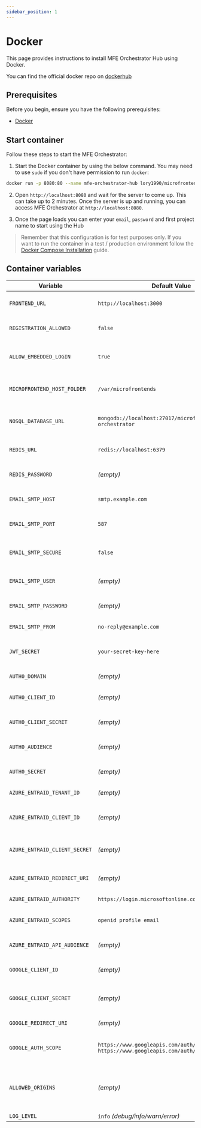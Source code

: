 ```yaml
---
sidebar_position: 1
---
```

# Docker
This page provides instructions to install MFE Orchestrator Hub using Docker.

You can find the official docker repo on [dockerhub](https://hub.docker.com/r/lory1990/microfrontend-orchestrator-hub)

## Prerequisites

Before you begin, ensure you have the following prerequisites:

- [Docker](https://docs.docker.com/get-started/get-docker/)

## Start container

Follow these steps to start the MFE Orchestrator:

1. Start the Docker container by using the below command. You may need to use `sudo` if you don't have permission to run `docker`:
```bash
docker run -p 8080:80 --name mfe-orchestrator-hub lory1990/microfrontend-orchestrator-hub:latest -d
```
2.  Open `http://localhost:8080` and wait for the server to come up. This can take up to 2 minutes. Once the server is up and running, you can access MFE Orchestrator at `http://localhost:8080`.

3. Once the page loads you can enter your `email`, `password` and first project name to start using the Hub

> Remember that this configuration is for test purposes only. If you want to run the container in a test / production environment follow the [Docker Compose Installation](./docker-compose.md) guide.

## Container variables
| Variable | Default Value | Description |
|-----------|---------------|-------------|
| `FRONTEND_URL` | `http://localhost:3000` | URL of the frontend application. |
| `REGISTRATION_ALLOWED` | `false` | If `true`, allows new user registration. |
| `ALLOW_EMBEDDED_LOGIN` | `true` | If `true`, enables the login system within the application. |
| `MICROFRONTEND_HOST_FOLDER`| `/var/microfrontends` | Folder containing the host microfrontends. |
| `NOSQL_DATABASE_URL` | `mongodb://localhost:27017/microfrontend-orchestrator` | MongoDB database connection URL. |
| `REDIS_URL` | `redis://localhost:6379` | Redis server connection URL. |
| `REDIS_PASSWORD` | *(empty)* | Password for Redis access (if set). |
| `EMAIL_SMTP_HOST` | `smtp.example.com` | SMTP server host for sending emails. |
| `EMAIL_SMTP_PORT` | `587` | SMTP server port (e.g., 587 for TLS). |
| `EMAIL_SMTP_SECURE` | `false` | If `true`, uses secure connection (SSL/TLS). |
| `EMAIL_SMTP_USER` | *(empty)* | Username for SMTP authentication. |
| `EMAIL_SMTP_PASSWORD` | *(empty)* | Password for SMTP authentication. |
| `EMAIL_SMTP_FROM` | `no-reply@example.com` | Sender email address. |
| `JWT_SECRET` | `your-secret-key-here` | Secret key for JWT generation and validation. |
| `AUTH0_DOMAIN` | *(empty)* | Auth0 tenant domain. |
| `AUTH0_CLIENT_ID` | *(empty)* | Client ID of the Auth0 application. |
| `AUTH0_CLIENT_SECRET` | *(empty)* | Client secret of the Auth0 application. |
| `AUTH0_AUDIENCE` | *(empty)* | API Audience configured in Auth0. |
| `AUTH0_SECRET` | *(empty)* | Secret for Auth0 token validation. |
| `AZURE_ENTRAID_TENANT_ID` | *(empty)* | Azure Entra ID tenant ID. |
| `AZURE_ENTRAID_CLIENT_ID` | *(empty)* | Client ID of the registered Azure application. |
| `AZURE_ENTRAID_CLIENT_SECRET` | *(empty)* | Client secret of the registered Azure application. |
| `AZURE_ENTRAID_REDIRECT_URI` | *(empty)* | Redirect URI for Azure authentication. |
| `AZURE_ENTRAID_AUTHORITY` | `https://login.microsoftonline.com` | Authentication authority URL. |
| `AZURE_ENTRAID_SCOPES` | `openid profile email` | Required scopes during login. |
| `AZURE_ENTRAID_API_AUDIENCE` | *(empty)* | Protected API identifier in Azure. |
| `GOOGLE_CLIENT_ID` | *(empty)* | Client ID for Google OAuth authentication. |
| `GOOGLE_CLIENT_SECRET` | *(empty)* | Client secret for Google OAuth authentication. |
| `GOOGLE_REDIRECT_URI` | *(empty)* | Redirect URI for Google OAuth. |
| `GOOGLE_AUTH_SCOPE` | `https://www.googleapis.com/auth/userinfo.email https://www.googleapis.com/auth/userinfo.profile` | Required scopes to get Google email and profile. |
| `ALLOWED_ORIGINS` | *(empty)* | List of allowed URLs for cross-origin requests comma separated. |
| `LOG_LEVEL` | `info` *(debug/info/warn/error)* | Logging level. |
